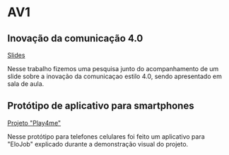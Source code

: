 # AV1

## Inovação da comunicação 4.0
[Slides](https://www.canva.com/design/DAF9XNPPW5Y/LUh9sXJdYaj-J0qwrblpRA/edit?utm_content=DAF9XNPPW5Y&utm_campaign=designshare&utm_medium=link2&utm_source=sharebutton)

Nesse trabalho fizemos uma pesquisa junto do acompanhamento de um slide sobre a inovação da comunicaçao estilo 4.0, sendo apresentado em sala de aula.

## Protótipo de aplicativo para smartphones
[Projeto "Play4me"](https://www.canva.com/design/DAF_HwcEQTY/iqvmdZIIAGs672TQqPIIMw/edit?utm_content=DAF_HwcEQTY&utm_campaign=designshare&utm_medium=link2&utm_source=sharebutton)

Nesse protótipo para telefones celulares foi feito um aplicativo para "EloJob" explicado durante a demonstração visual do projeto.
